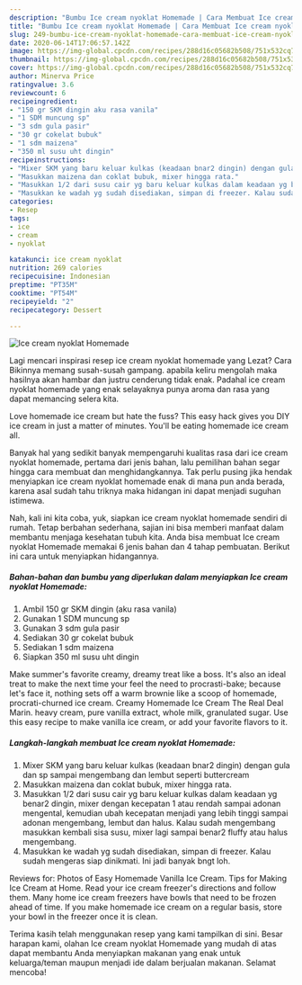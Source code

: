 ```yaml
---
description: "Bumbu Ice cream nyoklat Homemade | Cara Membuat Ice cream nyoklat Homemade Yang Bisa Manjain Lidah"
title: "Bumbu Ice cream nyoklat Homemade | Cara Membuat Ice cream nyoklat Homemade Yang Bisa Manjain Lidah"
slug: 249-bumbu-ice-cream-nyoklat-homemade-cara-membuat-ice-cream-nyoklat-homemade-yang-bisa-manjain-lidah
date: 2020-06-14T17:06:57.142Z
image: https://img-global.cpcdn.com/recipes/288d16c05682b508/751x532cq70/ice-cream-nyoklat-homemade-foto-resep-utama.jpg
thumbnail: https://img-global.cpcdn.com/recipes/288d16c05682b508/751x532cq70/ice-cream-nyoklat-homemade-foto-resep-utama.jpg
cover: https://img-global.cpcdn.com/recipes/288d16c05682b508/751x532cq70/ice-cream-nyoklat-homemade-foto-resep-utama.jpg
author: Minerva Price
ratingvalue: 3.6
reviewcount: 6
recipeingredient:
- "150 gr SKM dingin aku rasa vanila"
- "1 SDM muncung sp"
- "3 sdm gula pasir"
- "30 gr cokelat bubuk"
- "1 sdm maizena"
- "350 ml susu uht dingin"
recipeinstructions:
- "Mixer SKM yang baru keluar kulkas (keadaan bnar2 dingin) dengan gula dan sp sampai mengembang dan lembut seperti buttercream"
- "Masukkan maizena dan coklat bubuk, mixer hingga rata."
- "Masukkan 1/2 dari susu cair yg baru keluar kulkas dalam keadaan yg benar2 dingin, mixer dengan kecepatan 1 atau rendah sampai adonan mengental, kemudian ubah kecepatan menjadi yang lebih tinggi sampai adonan mengembang, lembut dan halus. Kalau sudah mengembang masukkan kembali sisa susu, mixer lagi sampai benar2 fluffy atau halus mengembang."
- "Masukkan ke wadah yg sudah disediakan, simpan di freezer. Kalau sudah mengeras siap dinikmati. Ini jadi banyak bngt loh."
categories:
- Resep
tags:
- ice
- cream
- nyoklat

katakunci: ice cream nyoklat 
nutrition: 269 calories
recipecuisine: Indonesian
preptime: "PT35M"
cooktime: "PT54M"
recipeyield: "2"
recipecategory: Dessert

---
```



![Ice cream nyoklat Homemade](https://img-global.cpcdn.com/recipes/288d16c05682b508/751x532cq70/ice-cream-nyoklat-homemade-foto-resep-utama.jpg)

Lagi mencari inspirasi resep ice cream nyoklat homemade yang Lezat? Cara Bikinnya memang susah-susah gampang. apabila keliru mengolah maka hasilnya akan hambar dan justru cenderung tidak enak. Padahal ice cream nyoklat homemade yang enak selayaknya punya aroma dan rasa yang dapat memancing selera kita.

Love homemade ice cream but hate the fuss? This easy hack gives you DIY ice cream in just a matter of minutes. You&#39;ll be eating homemade ice cream all.

Banyak hal yang sedikit banyak mempengaruhi kualitas rasa dari ice cream nyoklat homemade, pertama dari jenis bahan, lalu pemilihan bahan segar hingga cara membuat dan menghidangkannya. Tak perlu pusing jika hendak menyiapkan ice cream nyoklat homemade enak di mana pun anda berada, karena asal sudah tahu triknya maka hidangan ini dapat menjadi suguhan istimewa.


Nah, kali ini kita coba, yuk, siapkan ice cream nyoklat homemade sendiri di rumah. Tetap berbahan sederhana, sajian ini bisa memberi manfaat dalam membantu menjaga kesehatan tubuh kita. Anda bisa membuat Ice cream nyoklat Homemade memakai 6 jenis bahan dan 4 tahap pembuatan. Berikut ini cara untuk menyiapkan hidangannya.

<!--inarticleads1-->

##### Bahan-bahan dan bumbu yang diperlukan dalam menyiapkan Ice cream nyoklat Homemade:

1. Ambil 150 gr SKM dingin (aku rasa vanila)
1. Gunakan 1 SDM muncung sp
1. Gunakan 3 sdm gula pasir
1. Sediakan 30 gr cokelat bubuk
1. Sediakan 1 sdm maizena
1. Siapkan 350 ml susu uht dingin


Make summer&#39;s favorite creamy, dreamy treat like a boss. It&#39;s also an ideal treat to make the next time your feel the need to procrasti-bake; because let&#39;s face it, nothing sets off a warm brownie like a scoop of homemade, procrati-churned ice cream. Creamy Homemade Ice Cream The Real Deal Marin. heavy cream, pure vanilla extract, whole milk, granulated sugar. Use this easy recipe to make vanilla ice cream, or add your favorite flavors to it. 

<!--inarticleads2-->

##### Langkah-langkah membuat Ice cream nyoklat Homemade:

1. Mixer SKM yang baru keluar kulkas (keadaan bnar2 dingin) dengan gula dan sp sampai mengembang dan lembut seperti buttercream
1. Masukkan maizena dan coklat bubuk, mixer hingga rata.
1. Masukkan 1/2 dari susu cair yg baru keluar kulkas dalam keadaan yg benar2 dingin, mixer dengan kecepatan 1 atau rendah sampai adonan mengental, kemudian ubah kecepatan menjadi yang lebih tinggi sampai adonan mengembang, lembut dan halus. Kalau sudah mengembang masukkan kembali sisa susu, mixer lagi sampai benar2 fluffy atau halus mengembang.
1. Masukkan ke wadah yg sudah disediakan, simpan di freezer. Kalau sudah mengeras siap dinikmati. Ini jadi banyak bngt loh.


Reviews for: Photos of Easy Homemade Vanilla Ice Cream. Tips for Making Ice Cream at Home. Read your ice cream freezer&#39;s directions and follow them. Many home ice cream freezers have bowls that need to be frozen ahead of time. If you make homemade ice cream on a regular basis, store your bowl in the freezer once it is clean. 

Terima kasih telah menggunakan resep yang kami tampilkan di sini. Besar harapan kami, olahan Ice cream nyoklat Homemade yang mudah di atas dapat membantu Anda menyiapkan makanan yang enak untuk keluarga/teman maupun menjadi ide dalam berjualan makanan. Selamat mencoba!
